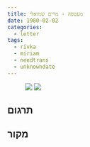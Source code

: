 ```yaml
---
title: מעטפה - מרים שמואלי
date: 1980-02-02
categories:
  - letter
tags:
  - rivka
  - miriam
  - needtrans
  - unknowndate
---
```


<figure class="half">
    <a  href="/pupko-papers/assets/images/1980-02-02-shmueli-1.jpg">
    <img src="/pupko-papers/assets/images/1980-02-02-shmueli-1.jpg"></a>
    <a  href="/pupko-papers/assets/images/1980-02-02-shmueli-2.jpg">
    <img src="/pupko-papers/assets/images/1980-02-02-shmueli-2.jpg"></a>
</figure>

## תרגום

## מקור
